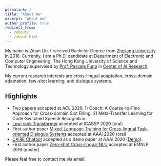 ```yaml
---
permalink: /
title: "About me"
excerpt: "About me"
author_profile: true
redirect_from: 
  - /about/
  - /about.html
---
```


My name is Zihan Liu. I received Bachelor Degree from [Zhejiang University](https://www.zju.edu.cn/english/) in 2018. Currently, I am a Ph.D. candidate at Department of Electronic and Computer Engineering, The Hong Kong University of Science and Technology supervised by [Prof. Pascale Fung](http://www.ee.ust.hk/~pascale/) in [Center of AI Research](https://caire.ust.hk/).

My current research interests are cross-lingual adaptation, cross-domain adaptation, few-shot learning, and dialogue systems.

## Highlights
- Two papers accepted at ACL 2020. 1) Coach: A Coarse-to-Fine Approach for Cross-domain Slot Filling; 2) Meta-Transfer Learning for Code-Switched Speech Recognition.
- [Low-rank Transformer](https://arxiv.org/abs/1910.13923) accepted at ICASSP 2020 (oral)
- First author paper [Mixed-Language Training for Cross-lingual Task-oriented Dialogue Systems](https://arxiv.org/abs/1911.09273) accepted at AAAI 2020 (oral)
- [CAiRE Chatbot](https://arxiv.org/abs/1907.12108) accepted as a demo paper at AAAI 2020 ([Demo](http://eez115.ece.ust.hk:8899/chatbot_home.html)).
- First author paper [Zero-shot Cross-lingual NLU](https://www.aclweb.org/anthology/D19-1129/) accepted at EMNLP 2019 (poster)

Please feel free to contact me via email.
